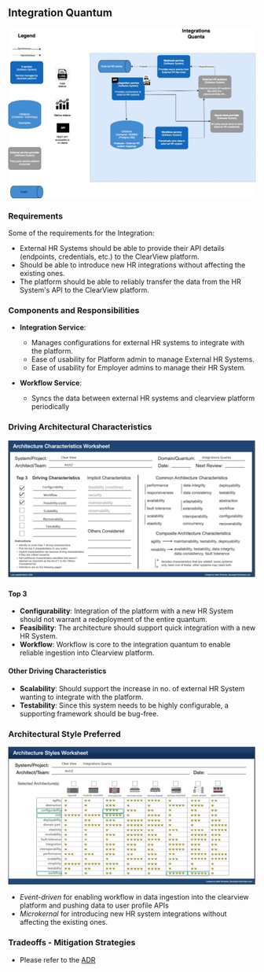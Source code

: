 ## Integration Quantum

![Image](/assets/C2_integration_quanta.jpg)

### Requirements

Some of the requirements for the Integration:

- External HR Systems should be able to provide their API details (endpoints, credentials, etc.) to the ClearView platform.
- Should be able to introduce new HR integrations without affecting the existing ones.
- The platform should be able to reliably transfer the data from the HR System's API to the ClearView platform.

### Components and Responsibilities

- **Integration Service**:
  - Manages configurations for external HR systems to integrate with the platform.
  - Ease of usability for Platform admin to manage External HR Systems.
  - Ease of usability for Employer admins to manage their HR System.

- **Workflow Service**:
  - Syncs the data between external HR systems and clearview platform periodically

### Driving Architectural Characteristics

![Image](/assets/integrations-arch-char-worksheet.png)

#### Top 3

- **Configurability**: Integration of the platform with a new HR System should not warrant a redeployment of the entire quantum.
- **Feasibility**: The architecture should support quick integration with a new HR System.
- **Workflow**: Workflow is core to the  integration quantum to enable reliable ingestion into Clearview platform.

#### Other Driving Characteristics

- **Scalability**: Should support the increase in no. of external HR System wanting to integrate with the platform.
- **Testability**: Since this system needs to be highly configurable, a supporting framework should be bug-free.

### Architectural Style Preferred
![Image](/assets/integrations-arch-style-worksheet.png)
- _Event-driven_ for enabling workflow in data ingestion into the clearview platform and pushing data to user profile APIs
- _Microkernal_ for introducing new HR system integrations without affecting the existing ones.

### Tradeoffs - Mitigation Strategies

- Please refer to the [ADR](/ADR/adr-integrations-architecture-style.md)